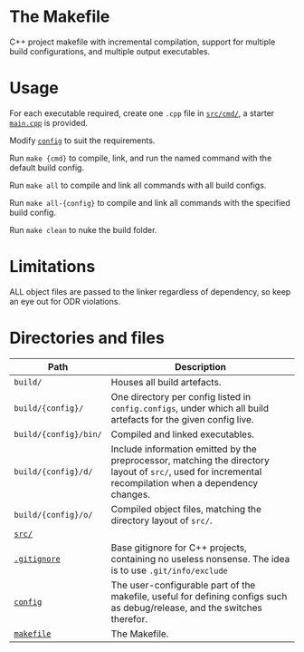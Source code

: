 # The Makefile

C++ project makefile with incremental compilation, support for multiple build configurations, and multiple output executables.

# Usage

For each executable required, create one `.cpp` file in [`src/cmd/`](src/cmd/), a starter [`main.cpp`](src/cmd/main.cpp) is provided.

Modify [`config`](config) to suit the requirements.

Run `make {cmd}` to compile, link, and run the named command with the default build config.

Run `make all` to compile and link all commands with all build configs.

Run `make all-{config}` to compile and link all commands with the specified build config.

Run `make clean` to nuke the build folder.

# Limitations

ALL object files are passed to the linker regardless of dependency, so keep an eye out for ODR violations.

# Directories and files

|Path|Description|
|-|-|
|`build/`|Houses all build artefacts.|
|`build/{config}/`|One directory per config listed in `config.configs`, under which all build artefacts for the given config live.|
|`build/{config}/bin/`|Compiled and linked executables.|
|`build/{config}/d/`|Include information emitted by the preprocessor, matching the directory layout of `src/`, used for incremental recompilation when a dependency changes.|
|`build/{config}/o/`|Compiled object files, matching the directory layout of `src/`.|
|[`src/`](src/)||
|[`.gitignore`](.gitignore)|Base gitignore for C++ projects, containing no useless nonsense.  The idea is to use `.git/info/exclude`|
|[`config`](config)|The user-configurable part of the makefile, useful for defining configs such as debug/release, and the switches therefor.|
|[`makefile`](makefile)|The Makefile.|
